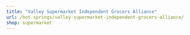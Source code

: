```yaml
---
title: "Valley Supermarket Independent Grocers Alliance"
url: /hot-springs/valley-supermarket-independent-grocers-alliance/
shop: supermarket
---
```

